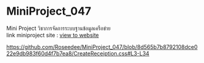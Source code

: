# MiniProject_047
Mini Project วิชาการจัดการระบบฐานข้อมูลเครือข่าย<br>
link miniproject site : [view to website](https://miniproject047.000webhostapp.com/)

https://github.com/Roseedee/MiniProject_047/blob/8d565b7b8792108dce022e9db983f60d4f7b7ea8/CreateReceiption.css#L3-L34
